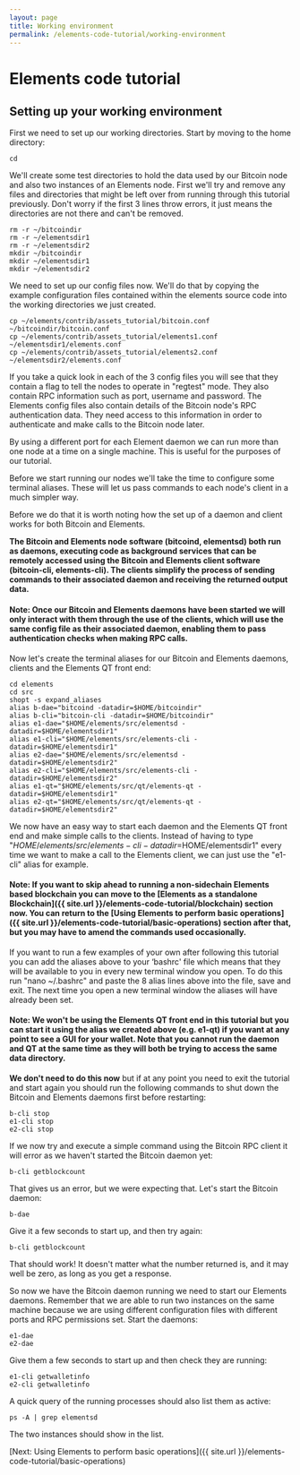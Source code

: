 ```yaml
---
layout: page
title: Working environment
permalink: /elements-code-tutorial/working-environment
---
```


# Elements code tutorial

## Setting up your working environment

First we need to set up our working directories. Start by moving to the home directory:

~~~~
cd
~~~~

We'll create some test directories to hold the data used by our Bitcoin node and also two instances of an Elements node. First we'll try and remove any files and directories that might be left over from running through this tutorial previously. Don't worry if the first 3 lines throw errors, it just means the directories are not there and can't be removed.

~~~~
rm -r ~/bitcoindir
rm -r ~/elementsdir1
rm -r ~/elementsdir2
mkdir ~/bitcoindir
mkdir ~/elementsdir1
mkdir ~/elementsdir2
~~~~

We need to set up our config files now. We'll do that by copying the example configuration files contained within the elements source code into the working directories we just created. 

~~~~
cp ~/elements/contrib/assets_tutorial/bitcoin.conf ~/bitcoindir/bitcoin.conf
cp ~/elements/contrib/assets_tutorial/elements1.conf ~/elementsdir1/elements.conf
cp ~/elements/contrib/assets_tutorial/elements2.conf ~/elementsdir2/elements.conf
~~~~

If you take a quick look in each of the 3 config files you will see that they contain a flag to tell the nodes to operate in "regtest" mode. They also contain RPC information such as port, username and password. The Elements config files also contain details of the Bitcoin node's RPC authentication data. They need access to this information in order to authenticate and make calls to the Bitcoin node later.

By using a different port for each Element daemon we can run more than one node at a time on a single machine. This is useful for the purposes of our tutorial.

Before we start running our nodes we'll take the time to configure some terminal aliases. These will let us pass commands to each node's client in a much simpler way. 

Before we do that it is worth noting how the set up of a daemon and client works for both Bitcoin and Elements.

**The Bitcoin and Elements node software (bitcoind, elementsd) both run as daemons, executing code as background services that can be remotely accessed using the Bitcoin and Elements client software (bitcoin-cli, elements-cli). The clients simplify the process of sending commands to their associated daemon and receiving the returned output data.**

#### Note: Once our Bitcoin and Elements daemons have been started we will only interact with them through the use of the clients, which will use the same config file as their associated daemon, enabling them to pass authentication checks when making RPC calls.

Now let's create the terminal aliases for our Bitcoin and Elements daemons, clients and the Elements QT front end: 

~~~~
cd elements
cd src
shopt -s expand_aliases
alias b-dae="bitcoind -datadir=$HOME/bitcoindir"
alias b-cli="bitcoin-cli -datadir=$HOME/bitcoindir"
alias e1-dae="$HOME/elements/src/elementsd -datadir=$HOME/elementsdir1"
alias e1-cli="$HOME/elements/src/elements-cli -datadir=$HOME/elementsdir1"
alias e2-dae="$HOME/elements/src/elementsd -datadir=$HOME/elementsdir2"
alias e2-cli="$HOME/elements/src/elements-cli -datadir=$HOME/elementsdir2"
alias e1-qt="$HOME/elements/src/qt/elements-qt -datadir=$HOME/elementsdir1"
alias e2-qt="$HOME/elements/src/qt/elements-qt -datadir=$HOME/elementsdir2"
~~~~

We now have an easy way to start each daemon and the Elements QT front end and make simple calls to the clients. Instead of having to type "$HOME/elements/src/elements-cli -datadir=$HOME/elementsdir1" every time we want to make a call to the Elements client, we can just use the "e1-cli" alias for example.

#### Note: If you want to skip ahead to running a non-sidechain Elements based blockchain you can move to the [Elements as a standalone Blockchain]({{ site.url }}/elements-code-tutorial/blockchain) section now. You can return to the [Using Elements to perform basic operations]({{ site.url }}/elements-code-tutorial/basic-operations) section after that, but you may have to amend the commands used occasionally. 

If you want to run a few examples of your own after following this tutorial you can add the aliases above to your ‘bashrc' file which means that they will be available to you in every new terminal window you open. To do this run "nano ~/.bashrc" and paste the 8 alias lines above into the file, save and exit. The next time you open a new terminal window the aliases will have already been set. 

#### Note: We won't be using the Elements QT front end in this tutorial but you can start it using the alias we created above (e.g. e1-qt) if you want at any point to see a GUI for your wallet. Note that you cannot run the daemon and QT at the same time as they will both be trying to access the same data directory.

**We don't need to do this now** but if at any point you need to exit the tutorial and start again you should run the following commands to shut down the Bitcoin and Elements daemons first before restarting:

~~~~
b-cli stop
e1-cli stop
e2-cli stop
~~~~

If we now try and execute a simple command using the Bitcoin RPC client it will error as we haven't started the Bitcoin daemon yet:

~~~~
b-cli getblockcount
~~~~

That gives us an error, but we were expecting that. Let's start the Bitcoin daemon:

~~~~
b-dae
~~~~

Give it a few seconds to start up, and then try again:

~~~~
b-cli getblockcount
~~~~

That should work! It doesn't matter what the number returned is, and it may well be zero, as long as you get a response.

So now we have the Bitcoin daemon running we need to start our Elements daemons. Remember that we are able to run two instances on the same machine because we are using different configuration files with different ports and RPC permissions set. Start the daemons:

~~~~
e1-dae
e2-dae
~~~~

Give them a few seconds to start up and then check they are running:

~~~~
e1-cli getwalletinfo
e2-cli getwalletinfo
~~~~

A quick query of the running processes should also list them as active:

~~~~
ps -A | grep elementsd
~~~~

The two instances should show in the list.

[Next: Using Elements to perform basic operations]({{ site.url }}/elements-code-tutorial/basic-operations)

